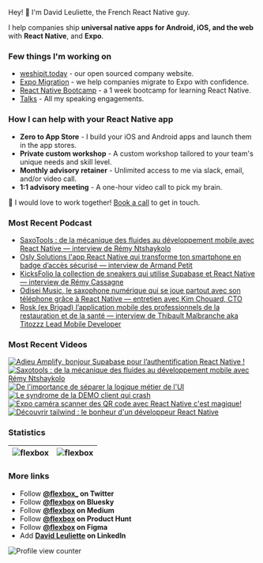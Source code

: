 Hey! 👋 I'm David Leuliette, the French React Native guy.

I help companies ship **universal native apps for Android, iOS, and the web** with **React Native**, and **Expo**.

### Few things I'm working on

- [weshipit.today](https://github.com/flexbox/weshipit.today/) - our open sourced company website.
- [Expo Migration](https://weshipit.today/react-native-migration) - we help companies migrate to Expo with confidence.
- [React Native Bootcamp](https://github.com/flexbox/react-native-bootcamp) - a 1 week bootcamp for learning React Native.
- [Talks](https://davidl.fr/talks) - All my speaking engagements.

### How I can help with your React Native app

- **Zero to App Store** - I build your iOS and Android apps and launch them in the app stores.
- **Private custom workshop** - A custom workshop tailored to your team's unique needs and skill level.
- **Monthly advisory retainer** - Unlimited access to me via slack, email, and/or video call.
- **1:1 advisory meeting** - A one-hour video call to pick my brain.

💌 I would love to work together! [Book a call](https://cal.com/davidl/weshipit-onboarding) to get in touch.

### Most Recent Podcast

<!-- PODCAST:START -->
- [SaxoTools : de la mécanique des fluides au développement mobile avec React Native — interview de Rémy Ntshaykolo](https://podcasters.spotify.com/pod/show/weshipit/episodes/SaxoTools--de-la-mcanique-des-fluides-au-dveloppement-mobile-avec-React-Native--interview-de-Rmy-Ntshaykolo-e39fuqc)
- [Osly Solutions l'app React Native qui transforme ton smartphone en badge d’accès sécurisé — interview de Armand Petit](https://podcasters.spotify.com/pod/show/weshipit/episodes/Osly-Solutions-lapp-React-Native-qui-transforme-ton-smartphone-en-badge-daccs-scuris--interview-de-Armand-Petit-e38lvdv)
- [KicksFolio la collection de sneakers qui utilise Supabase et React Native — interview de Rémy Cassagne](https://podcasters.spotify.com/pod/show/weshipit/episodes/KicksFolio-la-collection-de-sneakers-qui-utilise-Supabase-et-React-Native--interview-de-Rmy-Cassagne-e388u9d)
- [Odisei Music, le saxophone numérique qui se joue partout avec son téléphone grâce à React Native — entretien avec Kim Chouard, CTO](https://podcasters.spotify.com/pod/show/weshipit/episodes/Odisei-Music--le-saxophone-numrique-qui-se-joue-partout-avec-son-tlphone-grce--React-Native--entretien-avec-Kim-Chouard--CTO-e360jo1)
- [Rosk (ex Brigad) l’application mobile des professionnels de la restauration et de la santé — interview de Thibault Malbranche aka Titozzz Lead Mobile Developer](https://podcasters.spotify.com/pod/show/weshipit/episodes/Rosk-ex-Brigad-lapplication-mobile-des-professionnels-de-la-restauration-et-de-la-sant--interview-de-Thibault-Malbranche-aka-Titozzz-Lead-Mobile-Developer-e35vq0o)<!-- PODCAST:END -->

### Most Recent Videos

<!-- BEGIN YOUTUBE-CARDS -->
[![Adieu Amplify, bonjour Supabase pour l’authentification React Native !](https://ytcards.demolab.com/?id=RueRa57xBiU&title=Adieu+Amplify%2C+bonjour+Supabase+pour+l%E2%80%99authentification+React+Native+%21&lang=en&timestamp=1760695258&background_color=%230d1117&title_color=%23ffffff&stats_color=%23dedede&max_title_lines=1&width=250&border_radius=5 "Adieu Amplify, bonjour Supabase pour l’authentification React Native !")](https://www.youtube.com/shorts/RueRa57xBiU)
[![Saxotools : de la mécanique des fluides au développement mobile avec Rémy Ntshaykolo](https://ytcards.demolab.com/?id=1NpUTq4sMeY&title=Saxotools+%3A+de+la+m%C3%A9canique+des+fluides+au+d%C3%A9veloppement+mobile+avec+R%C3%A9my+Ntshaykolo&lang=en&timestamp=1760053376&background_color=%230d1117&title_color=%23ffffff&stats_color=%23dedede&max_title_lines=1&width=250&border_radius=5 "Saxotools : de la mécanique des fluides au développement mobile avec Rémy Ntshaykolo")](https://www.youtube.com/watch?v=1NpUTq4sMeY)
[![De l'importance de séparer la logique métier de l'UI](https://ytcards.demolab.com/?id=zD6YhnYbx04&title=De+l%27importance+de+se%CC%81parer+la+logique+m%C3%A9tier+de+l%27UI&lang=en&timestamp=1759312907&background_color=%230d1117&title_color=%23ffffff&stats_color=%23dedede&max_title_lines=1&width=250&border_radius=5 "De l'importance de séparer la logique métier de l'UI")](https://www.youtube.com/shorts/zD6YhnYbx04)
[![Le syndrome de la DEMO client qui crash](https://ytcards.demolab.com/?id=bDOKMg1kmVQ&title=Le+syndrome+de+la+DEMO+client+qui+crash&lang=en&timestamp=1759226466&background_color=%230d1117&title_color=%23ffffff&stats_color=%23dedede&max_title_lines=1&width=250&border_radius=5 "Le syndrome de la DEMO client qui crash")](https://www.youtube.com/shorts/bDOKMg1kmVQ)
[![Expo caméra scanner des QR code avec React Native c'est magique!](https://ytcards.demolab.com/?id=7vzGa2zYICE&title=Expo+came%CC%81ra+scanner+des+QR+code+avec+React+Native+c%27est+magique%21&lang=en&timestamp=1759140021&background_color=%230d1117&title_color=%23ffffff&stats_color=%23dedede&max_title_lines=1&width=250&border_radius=5 "Expo caméra scanner des QR code avec React Native c'est magique!")](https://www.youtube.com/shorts/7vzGa2zYICE)
[![Découvrir tailwind : le bonheur d'un développeur React Native](https://ytcards.demolab.com/?id=f6ausnDHr2M&title=De%CC%81couvrir+tailwind+%3A+le+bonheur+d%27un+de%CC%81veloppeur+React+Native&lang=en&timestamp=1758880880&background_color=%230d1117&title_color=%23ffffff&stats_color=%23dedede&max_title_lines=1&width=250&border_radius=5 "Découvrir tailwind : le bonheur d'un développeur React Native")](https://www.youtube.com/shorts/f6ausnDHr2M)
<!-- END YOUTUBE-CARDS -->

### Statistics

| <img src="https://github-readme-stats.vercel.app/api?username=flexbox&show_icons=false&theme=buefy" alt="flexbox" />  | <img src="https://github-readme-stats.vercel.app/api/top-langs/?username=flexbox&layout=compact&hide=html,SCSS,Java&theme=buefy" alt="flexbox" /> |
| ------------- | ------------- |

### More links

- Follow **<a href="https://twitter.com/intent/follow?screen_name=flexbox_">@flexbox_</a> on Twitter**
- Follow **<a href="https://bsky.app/profile/flexbox.bsky.social">@flexbox</a> on Bluesky**
- Follow **<a href="https://medium.com/@flexbox">@flexbox</a> on Medium**
- Follow **<a href="https://www.producthunt.com/@flexbox">@flexbox</a> on Product Hunt**
- Follow **<a href="https://www.figma.com/@flexbox">@flexbox</a> on Figma**
- Add **<a href="https://www.linkedin.com/in/david-leuliette">David Leuliette</a> on LinkedIn**

![Profile view counter](https://komarev.com/ghpvc/?username=flexbox)
